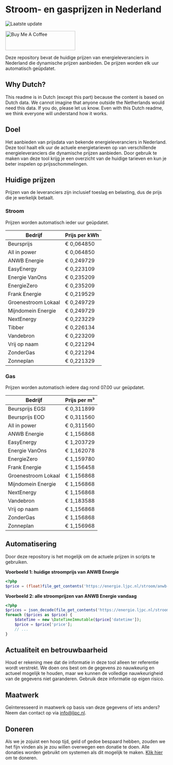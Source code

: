 # Stroom- en gasprijzen in Nederland

![Laatste update](https://img.shields.io/badge/laatste%20update-2025--09--23%2013%3A00%20CET-brightgreen)

<a href="https://www.buymeacoffee.com/Lars-" target="_blank"><img src="https://cdn.buymeacoffee.com/buttons/v2/default-orange.png" alt="Buy Me A Coffee" height="60" style="height: 60px !important;width: 217px !important;" ></a>

Deze repository bevat de huidige prijzen van energieleveranciers in Nederland die dynamische prijzen aanbieden. De prijzen worden elk uur automatisch geüpdatet.

## Why Dutch?

This readme is in Dutch (except this part) because the content is based on Dutch data. We cannot imagine that anyone outside the Netherlands would need this data. If you do, please let us know. Even with this Dutch readme, we think
everyone will understand how it works.

## Doel

Het aanbieden van prijsdata van bekende energieleveranciers in Nederland. Deze tool haalt elk uur de actuele energietarieven op van verschillende energieleveranciers die dynamische prijzen aanbieden. Door gebruik te maken van deze tool
krijg je een overzicht van de huidige tarieven en kun je beter inspelen op prijsschommelingen.

## Huidige prijzen

Prijzen van de leveranciers zijn inclusief toeslag en belasting, dus de prijs die je werkelijk betaalt.

### Stroom

Prijzen worden automatisch ieder uur geüpdatet.

 Bedrijf | Prijs per kWh 
---------|---------------
Beursprijs | € 0,064850
All in power | € 0,064850
ANWB Energie | € 0,249729
EasyEnergy | € 0,223109
Energie VanOns | € 0,235209
EnergieZero | € 0,235209
Frank Energie | € 0,219529
Groenestroom Lokaal | € 0,249729
Mijndomein Energie | € 0,249729
NextEnergy | € 0,223229
Tibber | € 0,226134
Vandebron | € 0,223209
Vrij op naam | € 0,221294
ZonderGas | € 0,221294
Zonneplan | € 0,221329


### Gas

Prijzen worden automatisch iedere dag rond 07.00 uur geüpdatet.

 Bedrijf | Prijs per m³ 
---------|--------------
Beursprijs EGSI | € 0,311899
Beursprijs EOD | € 0,311560
All in power | € 0,311560
ANWB Energie | € 1,156868
EasyEnergy | € 1,203729
Energie VanOns | € 1,162078
EnergieZero | € 1,159780
Frank Energie | € 1,156458
Groenestroom Lokaal | € 1,156868
Mijndomein Energie | € 1,156868
NextEnergy | € 1,156868
Vandebron | € 1,183588
Vrij op naam | € 1,156868
ZonderGas | € 1,156868
Zonneplan | € 1,156968


## Automatisering

Door deze repository is het mogelijk om de actuele prijzen in scripts te gebruiken.

**Voorbeeld 1: huidige stroomprijs van ANWB Energie**

```php
<?php
$price = (float)file_get_contents('https://energie.ljpc.nl/stroom/anwb-energie-nu.txt');

```

**Voorbeeld 2: alle stroomprijzen van ANWB Energie vandaag**

```php
<?php
$prices = json_decode(file_get_contents('https://energie.ljpc.nl/stroom/all-in-power-vandaag.json'),true);
foreach ($prices as $price) {
    $dateTime = new \DateTimeImmutable($price['datetime']);
    $price = $price['price'];
    // ...
}
```

## Actualiteit en betrouwbaarheid

Houd er rekening mee dat de informatie in deze tool alleen ter referentie wordt verstrekt. We doen ons best om de gegevens zo nauwkeurig en actueel mogelijk te houden, maar we kunnen de volledige nauwkeurigheid van de gegevens niet
garanderen. Gebruik deze informatie op eigen risico.

## Maatwerk

Geïnteresseerd in maatwerk op basis van deze gegevens of iets anders? Neem dan contact op
via [info@ljpc.nl](mailto:info@ljpc.nl?subject=Energie%20prijzen).

## Doneren

Als we je zojuist een hoop tijd, geld of gedoe bespaard hebben, zouden we het fijn vinden als je zou willen overwegen een
donatie te doen. Alle donaties worden gebruikt om systemen als dit mogelijk te
maken. [Klik hier](https://www.buymeacoffee.com/Lars-) om te doneren.
